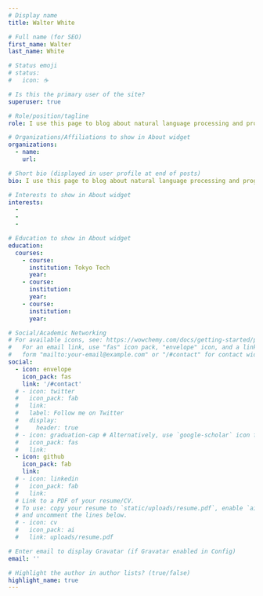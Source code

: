 ```yaml
---
# Display name
title: Walter White

# Full name (for SEO)
first_name: Walter
last_name: White

# Status emoji
# status:
#   icon: ☕️

# Is this the primary user of the site?
superuser: true

# Role/position/tagline
role: I use this page to blog about natural language processing and programming techniques

# Organizations/Affiliations to show in About widget
organizations:
  - name: 
    url: 

# Short bio (displayed in user profile at end of posts)
bio: I use this page to blog about natural language processing and programming techniques

# Interests to show in About widget
interests:
  - 
  - 
  - 

# Education to show in About widget
education:
  courses:
    - course: 
      institution: Tokyo Tech
      year: 
    - course: 
      institution: 
      year: 
    - course: 
      institution: 
      year: 

# Social/Academic Networking
# For available icons, see: https://wowchemy.com/docs/getting-started/page-builder/#icons
#   For an email link, use "fas" icon pack, "envelope" icon, and a link in the
#   form "mailto:your-email@example.com" or "/#contact" for contact widget.
social:
  - icon: envelope
    icon_pack: fas
    link: '/#contact'
  # - icon: twitter
  #   icon_pack: fab
  #   link: 
  #   label: Follow me on Twitter
  #   display:
  #     header: true
  # - icon: graduation-cap # Alternatively, use `google-scholar` icon from `ai` icon pack
  #   icon_pack: fas
  #   link: 
  - icon: github
    icon_pack: fab
    link: 
  # - icon: linkedin
  #   icon_pack: fab
  #   link: 
  # Link to a PDF of your resume/CV.
  # To use: copy your resume to `static/uploads/resume.pdf`, enable `ai` icons in `params.yaml`,
  # and uncomment the lines below.
  # - icon: cv
  #   icon_pack: ai
  #   link: uploads/resume.pdf

# Enter email to display Gravatar (if Gravatar enabled in Config)
email: ''

# Highlight the author in author lists? (true/false)
highlight_name: true
---
```


